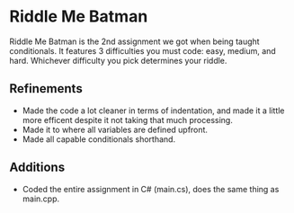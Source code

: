 # Riddle Me Batman
Riddle Me Batman is the 2nd assignment we got when being taught conditionals. It features 3 difficulties you must code: easy, medium, and hard. Whichever difficulty you pick determines your riddle. 

## Refinements
- Made the code a lot cleaner in terms of indentation, and made it a little more efficent despite it not taking that much processing. 
- Made it to where all variables are defined upfront. 
- Made all capable conditionals shorthand.

## Additions
- Coded the entire assignment in C# (main.cs), does the same thing as main.cpp.
